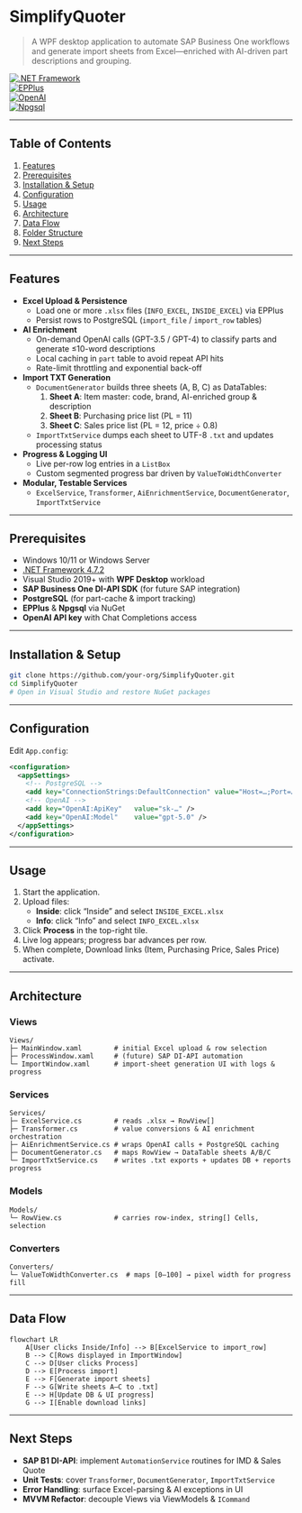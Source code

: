 # SimplifyQuoter

> A WPF desktop application to automate SAP Business One workflows and generate import sheets from Excel—enriched with AI-driven part descriptions and grouping.

[![.NET Framework](https://img.shields.io/badge/.NET-4.7.2+-blue.svg)](https://dotnet.microsoft.com/)  
[![EPPlus](https://img.shields.io/badge/EPPlus-8.x-green.svg)](https://github.com/EPPlusSoftware/EPPlus)  
[![OpenAI](https://img.shields.io/badge/OpenAI-ChatGPT-red.svg)](https://platform.openai.com/)  
[![Npgsql](https://img.shields.io/badge/Npgsql-6.x-lightgrey.svg)](https://www.npgsql.org/)

---

## Table of Contents

1. [Features](#features)  
2. [Prerequisites](#prerequisites)  
3. [Installation & Setup](#installation--setup)  
4. [Configuration](#configuration)  
5. [Usage](#usage)  
6. [Architecture](#architecture)  
7. [Data Flow](#data-flow)  
8. [Folder Structure](#folder-structure)  
9. [Next Steps](#next-steps)

---

## Features

- **Excel Upload & Persistence**  
  - Load one or more `.xlsx` files (`INFO_EXCEL`, `INSIDE_EXCEL`) via EPPlus  
  - Persist rows to PostgreSQL (`import_file` / `import_row` tables)
- **AI Enrichment**  
  - On-demand OpenAI calls (GPT-3.5 / GPT-4) to classify parts and generate ≤10-word descriptions  
  - Local caching in `part` table to avoid repeat API hits  
  - Rate-limit throttling and exponential back-off
- **Import TXT Generation**  
  - `DocumentGenerator` builds three sheets (A, B, C) as DataTables:  
    1. **Sheet A**: Item master: code, brand, AI-enriched group & description  
    2. **Sheet B**: Purchasing price list (PL = 11)  
    3. **Sheet C**: Sales price list (PL = 12, price ÷ 0.8)  
  - `ImportTxtService` dumps each sheet to UTF-8 `.txt` and updates processing status
- **Progress & Logging UI**  
  - Live per-row log entries in a `ListBox`  
  - Custom segmented progress bar driven by `ValueToWidthConverter`
- **Modular, Testable Services**  
  - `ExcelService`, `Transformer`, `AiEnrichmentService`, `DocumentGenerator`, `ImportTxtService`

---

## Prerequisites

- Windows 10/11 or Windows Server  
- [.NET Framework 4.7.2](https://dotnet.microsoft.com/download/dotnet-framework/net472)  
- Visual Studio 2019+ with **WPF Desktop** workload  
- **SAP Business One DI-API SDK** (for future SAP integration)  
- **PostgreSQL** (for part-cache & import tracking)  
- **EPPlus** & **Npgsql** via NuGet  
- **OpenAI API key** with Chat Completions access

---

## Installation & Setup

```bash
git clone https://github.com/your-org/SimplifyQuoter.git
cd SimplifyQuoter
# Open in Visual Studio and restore NuGet packages
```  

---

## Configuration

Edit `App.config`:

```xml
<configuration>
  <appSettings>
    <!-- PostgreSQL -->
    <add key="ConnectionStrings:DefaultConnection" value="Host=…;Port=…;Username=…;Password=…;Database=…;" />
    <!-- OpenAI -->
    <add key="OpenAI:ApiKey"   value="sk-…" />
    <add key="OpenAI:Model"    value="gpt-5.0" />
  </appSettings>
</configuration>
```

---

## Usage

1. Start the application.  
2. Upload files:  
   - **Inside**: click &ldquo;Inside&rdquo; and select `INSIDE_EXCEL.xlsx`  
   - **Info**: click &ldquo;Info&rdquo; and select `INFO_EXCEL.xlsx`  
3. Click **Process** in the top-right tile.  
4. Live log appears; progress bar advances per row.  
5. When complete, Download links (Item, Purchasing Price, Sales Price) activate.

---

## Architecture

### Views
```text
Views/
├─ MainWindow.xaml        # initial Excel upload & row selection
├─ ProcessWindow.xaml     # (future) SAP DI-API automation
└─ ImportWindow.xaml      # import-sheet generation UI with logs & progress
```

### Services
```text
Services/
├─ ExcelService.cs        # reads .xlsx → RowView[]
├─ Transformer.cs         # value conversions & AI enrichment orchestration
├─ AiEnrichmentService.cs # wraps OpenAI calls + PostgreSQL caching
├─ DocumentGenerator.cs   # maps RowView → DataTable sheets A/B/C
└─ ImportTxtService.cs    # writes .txt exports + updates DB + reports progress
```

### Models
```text
Models/
└─ RowView.cs             # carries row‐index, string[] Cells, selection
```

### Converters
```text
Converters/
└─ ValueToWidthConverter.cs  # maps [0–100] → pixel width for progress fill
```

---

## Data Flow

```mermaid
flowchart LR
    A[User clicks Inside/Info] --> B[ExcelService to import_row]
    B --> C[Rows displayed in ImportWindow]
    C --> D[User clicks Process]
    D --> E[Process import]
    E --> F[Generate import sheets]
    F --> G[Write sheets A–C to .txt]
    E --> H[Update DB & UI progress]
    G --> I[Enable download links]

```

---

## Next Steps

- **SAP B1 DI-API**: implement `AutomationService` routines for IMD & Sales Quote  
- **Unit Tests**: cover `Transformer`, `DocumentGenerator`, `ImportTxtService`  
- **Error Handling**: surface Excel-parsing & AI exceptions in UI  
- **MVVM Refactor**: decouple Views via ViewModels & `ICommand`


